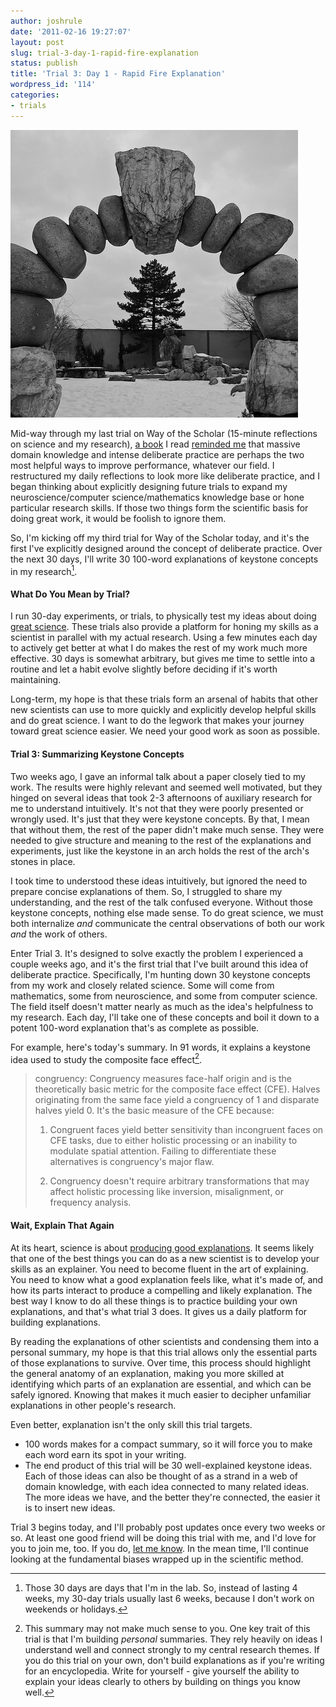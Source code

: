 ```yaml
---
author: joshrule
date: '2011-02-16 19:27:07'
layout: post
slug: trial-3-day-1-rapid-fire-explanation
status: publish
title: 'Trial 3: Day 1 - Rapid Fire Explanation'
wordpress_id: '114'
categories:
- trials
---
```


![Without the keystone, there is no arch - photo by phidauex on flickr.com][1]

Mid-way through my last trial on Way of the Scholar (15-minute reflections on
science and my research), [a book][2] I read [reminded me][3] that massive
domain knowledge and intense deliberate practice are perhaps the two most
helpful ways to improve performance, whatever our field. I restructured my
daily reflections to look more like deliberate practice, and I began thinking
about explicitly designing future trials to expand my neuroscience/computer
science/mathematics knowledge base or hone particular research skills. If
those two things form the scientific basis for doing great work, it would be
foolish to ignore them.

So, I'm kicking off my third trial for Way of the Scholar today, and it's the
first I've explicitly designed around the concept of deliberate practice. Over
the next 30 days, I'll write 30 100-word explanations of keystone concepts in
my research[^1].

#### What Do You Mean by Trial?

I run 30-day experiments, or trials, to physically test my ideas about doing
[great science][4]. These trials also provide a platform for honing my skills
as a scientist in parallel with my actual research. Using a few minutes each
day to actively get better at what I do makes the rest of my work much more
effective. 30 days is somewhat arbitrary, but gives me time to settle into a
routine and let a habit evolve slightly before deciding if it's worth
maintaining.

Long-term, my hope is that these trials form an arsenal of habits that other
new scientists can use to more quickly and explicitly develop helpful skills
and do great science. I want to do the legwork that makes your journey toward
great science easier. We need your good work as soon as possible.

#### Trial 3: Summarizing Keystone Concepts

Two weeks ago, I gave an informal talk about a paper closely tied to my work.
The results were highly relevant and seemed well motivated, but they hinged on
several ideas that took 2-3 afternoons of auxiliary research for me to
understand intuitively. It's not that they were poorly presented or wrongly
used. It's just that they were keystone concepts. By that, I mean that without
them, the rest of the paper didn't make much sense. They were needed to give
structure and meaning to the rest of the explanations and experiments, just
like the keystone in an arch holds the rest of the arch's stones in place.

I took time to understood these ideas intuitively, but ignored the need to
prepare concise explanations of them. So, I struggled to share my
understanding, and the rest of the talk confused everyone. Without those
keystone concepts, nothing else made sense. To do great science, we must both
internalize _and_ communicate the central observations of both our work _and_
the work of others.

Enter Trial 3. It's designed to solve exactly the problem I experienced a
couple weeks ago, and it's the first trial that I've built around this idea of
deliberate practice. Specifically, I'm hunting down 30 keystone concepts from
my work and closely related science. Some will come from mathematics, some
from neuroscience, and some from computer science. The field itself doesn't
matter nearly as much as the idea's helpfulness to my research. Each day, I'll
take one of these concepts and boil it down to a potent 100-word explanation
that's as complete as possible.

For example, here's today's summary. In 91 words, it explains a keystone idea
used to study the composite face effect[^2].

> congruency: Congruency measures face-half origin and is the theoretically
> basic metric for the composite face effect (CFE). Halves originating from the
> same face yield a congruency of 1 and disparate halves yield 0. It's the basic
> measure of the CFE because:
>
>   1. Congruent faces yield better sensitivity than incongruent faces on CFE
>   tasks, due to either holistic processing or an inability to modulate spatial
>   attention. Failing to differentiate these alternatives is congruency's major
>   flaw.
>
>   2. Congruency doesn't require arbitrary transformations that may affect
>   holistic processing like inversion, misalignment, or frequency analysis.

#### Wait, Explain That Again

At its heart, science is about [producing good explanations][5]. It seems
likely that one of the best things you can do as a new scientist is to develop
your skills as an explainer. You need to become fluent in the art of
explaining. You need to know what a good explanation feels like, what it's
made of, and how its parts interact to produce a compelling and likely
explanation. The best way I know to do all these things is to practice
building your own explanations, and that's what trial 3 does. It gives us a
daily platform for building explanations.

By reading the explanations of other scientists and condensing them into a
personal summary, my hope is that this trial allows only the essential parts
of those explanations to survive. Over time, this process should highlight the
general anatomy of an explanation, making you more skilled at identifying
which parts of an explanation are essential, and which can be safely ignored.
Knowing that makes it much easier to decipher unfamiliar explanations in other
people's research.

Even better, explanation isn't the only skill this trial targets.

*  100 words makes for a compact summary, so it will force you to make each word earn its spot in your writing. 
*  The end product of this trial will be 30 well-explained keystone ideas. Each of those ideas can also be thought of as a strand in a web of domain knowledge, with each idea connected to many related ideas. The more ideas we have, and the better they're connected, the easier it is to insert new ideas. 

Trial 3 begins today, and I'll probably post updates once every two weeks or
so. At least one good friend will be doing this trial with me, and I'd love
for you to join me, too. If you do, [let me know][6].
In the mean time, I'll continue looking at the fundamental biases
wrapped up in the scientific method.


[^1]: Those 30 days are days that I'm in the lab. So, instead of lasting 4 weeks, my 30-day trials usually last 6 weeks, because I don't work on weekends or holidays.
[^2]: This summary may not make much sense to you. One key trait of this trial is that I'm building _personal_ summaries. They rely heavily on ideas I understand well and connect strongly to my central research themes. If you do this trial on your own, don't build explanations as if you're writing for an encyclopedia. Write for yourself - give yourself the ability to explain your ideas clearly to others by building on things you know well.

[1]: /a/2011-02-16-trial-3-day-1-rapid-fire-explanation/keystone.png (Without the keystone, there is no arch - photo by phidauex on flickr.com)
[2]: http://joshrule.com/books (Josh Rule - Books)
[3]: http://joshrule.com/blog/trial-2-day-21-deep-domain-knowledge-and-deliberate-practice/ (Trial 2: Day 21 - Deep Domain Knowledge and Deliberate Practice)
[4]: http://joshrule.com/blog/an-answer-to-the-question-youve-all-been-asking/ (WOTS - An Answer to the Question You've All Been Asking)
[5]: http://joshrule.com/blog/what-is-science/ (WOTS - What Is Science?)
[6]: http://twitter.com/joshrule (Josh on Twitter)
